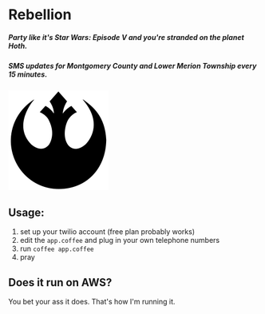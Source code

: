 # Rebellion
##### Party like it's Star Wars: Episode V and you're stranded on the planet Hoth.
##### SMS updates for Montgomery County and Lower Merion Township every 15 minutes.
![Rebel Alliance Logo](logo.png)

## Usage:
1. set up your twilio account (free plan probably works)
2. edit the `app.coffee` and plug in your own telephone numbers
3. run `coffee app.coffee`
4. pray

## Does it run on AWS?
You bet your ass it does. That's how I'm running it.

